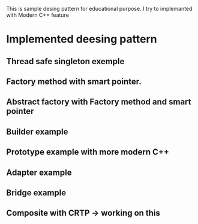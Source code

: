 This is sample desing pattern for educational purpose. I try to implemanted with Modern C++ feature
# Implemented deesing pattern
## Thread safe singleton exemple
## Factory method with smart pointer.
## Abstract factory with Factory method and smart pointer
## Builder example
## Prototype example with more modern C++
## Adapter example
## Bridge example
## Composite with CRTP -> working on this